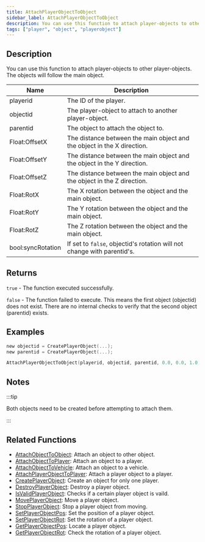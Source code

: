 ```yaml
---
title: AttachPlayerObjectToObject
sidebar_label: AttachPlayerObjectToObject
description: You can use this function to attach player-objects to other player-objects.
tags: ["player", "object", "playerobject"]
---
```


<VersionWarn version='omp v1.1.0.2612' />

## Description

You can use this function to attach player-objects to other player-objects. The objects will follow the main object.

| Name              | Description                                                             |
| ----------------- | ----------------------------------------------------------------------- |
| playerid          | The ID of the player.                                                   |
| objectid          | The player-object to attach to another player-object.                   |
| parentid          | The object to attach the object to.                                     |
| Float:OffsetX     | The distance between the main object and the object in the X direction. |
| Float:OffsetY     | The distance between the main object and the object in the Y direction. |
| Float:OffsetZ     | The distance between the main object and the object in the Z direction. |
| Float:RotX        | The X rotation between the object and the main object.                  |
| Float:RotY        | The Y rotation between the object and the main object.                  |
| Float:RotZ        | The Z rotation between the object and the main object.                  |
| bool:syncRotation | If set to `false`, objectid's rotation will not change with parentid's. |

## Returns

`true` - The function executed successfully.

`false` - The function failed to execute. This means the first object (objectid) does not exist. There are no internal checks to verify that the second object (parentid) exists.

## Examples

```c
new objectid = CreatePlayerObject(...);
new parentid = CreatePlayerObject(...);

AttachPlayerObjectToObject(playerid, objectid, parentid, 0.0, 0.0, 1.0, 0.0, 0.0, 0.0, true);
```

## Notes

:::tip

Both objects need to be created before attempting to attach them.

:::

## Related Functions

- [AttachObjectToObject](AttachObjectToObject): Attach an object to other object.
- [AttachObjectToPlayer](AttachObjectToPlayer): Attach an object to a player.
- [AttachObjectToVehicle](AttachObjectToVehicle): Attach an object to a vehicle.
- [AttachPlayerObjectToPlayer](AttachPlayerObjectToPlayer): Attach a player object to a player.
- [CreatePlayerObject](CreatePlayerObject): Create an object for only one player.
- [DestroyPlayerObject](DestroyPlayerObject): Destroy a player object.
- [IsValidPlayerObject](IsValidPlayerObject): Checks if a certain player object is vaild.
- [MovePlayerObject](MovePlayerObject): Move a player object.
- [StopPlayerObject](StopPlayerObject): Stop a player object from moving.
- [SetPlayerObjectPos](SetPlayerObjectPos): Set the position of a player object.
- [SetPlayerObjectRot](SetPlayerObjectRot): Set the rotation of a player object.
- [GetPlayerObjectPos](GetPlayerObjectPos): Locate a player object.
- [GetPlayerObjectRot](GetPlayerObjectRot): Check the rotation of a player object.
